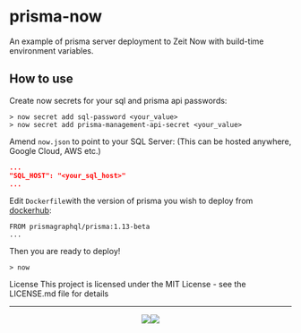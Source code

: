 # prisma-now

An example of prisma server deployment to Zeit Now with build-time environment variables.

## How to use

Create now secrets for your sql and prisma api passwords:

```console
> now secret add sql-password <your_value>
> now secret add prisma-management-api-secret <your_value>
```

Amend `now.json` to point to your SQL Server:
(This can be hosted anywhere, Google Cloud, AWS etc.)

```now.json
...
"SQL_HOST": "<your_sql_host>"
...
```

Edit `Dockerfile`with the version of prisma you wish to deploy from [dockerhub](https://hub.docker.com/r/prismagraphql/prisma/tags/):

```
FROM prismagraphql/prisma:1.13-beta
...
```

Then you are ready to deploy!

```console
> now
```


License
This project is licensed under the MIT License - see the LICENSE.md file for details

<hr>
<p align="center">
  <img src="https://img.shields.io/badge/built-with_♡-red.svg?style=for-the-badge"/><a href="https://github.com/develomark" target="-_blank"><img src="https://img.shields.io/badge/by-develomark-yellow.svg?longCache=true&style=for-the-badge"/></a>
</p>

